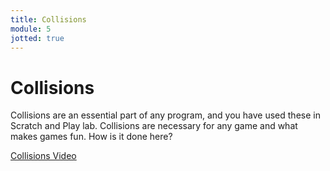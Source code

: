 ```yaml
---
title: Collisions
module: 5
jotted: true
---
```


# Collisions

Collisions are an essential part of any program, and you have used these in Scratch and Play lab. Collisions are necessary for any game and what makes games fun.  How is it done here?

<!-- video here -->
<p><a href="//www.youtube.com/embed/bfakh5eiNrM" data-lity>Collisions Video</a></p>